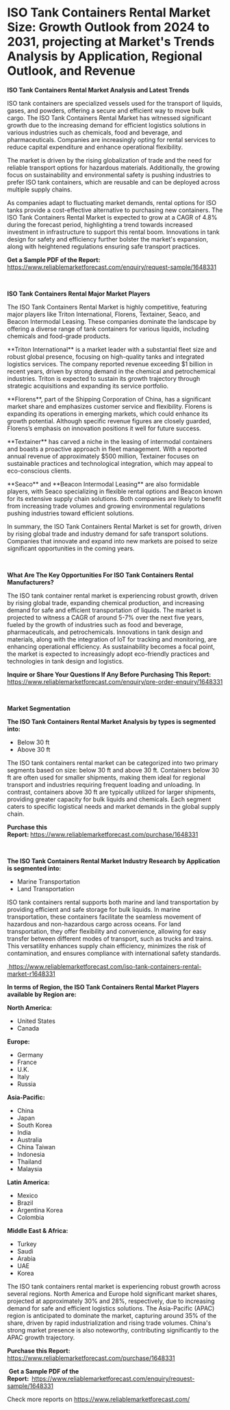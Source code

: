 <p><h1>ISO Tank Containers Rental Market Size: Growth Outlook from 2024 to 2031, projecting at Market's Trends Analysis by Application, Regional Outlook, and Revenue</h1></p><p><strong>ISO Tank Containers Rental Market Analysis and Latest Trends</strong></p>
<p><p>ISO tank containers are specialized vessels used for the transport of liquids, gases, and powders, offering a secure and efficient way to move bulk cargo. The ISO Tank Containers Rental Market has witnessed significant growth due to the increasing demand for efficient logistics solutions in various industries such as chemicals, food and beverage, and pharmaceuticals. Companies are increasingly opting for rental services to reduce capital expenditure and enhance operational flexibility.</p><p>The market is driven by the rising globalization of trade and the need for reliable transport options for hazardous materials. Additionally, the growing focus on sustainability and environmental safety is pushing industries to prefer ISO tank containers, which are reusable and can be deployed across multiple supply chains.</p><p>As companies adapt to fluctuating market demands, rental options for ISO tanks provide a cost-effective alternative to purchasing new containers. The ISO Tank Containers Rental Market is expected to grow at a CAGR of 4.8% during the forecast period, highlighting a trend towards increased investment in infrastructure to support this rental boom. Innovations in tank design for safety and efficiency further bolster the market's expansion, along with heightened regulations ensuring safe transport practices.</p></p>
<p><strong>Get a Sample PDF of the Report:&nbsp;</strong> <a href="https://www.reliablemarketforecast.com/enquiry/request-sample/1648331?utm_campaign=1875&utm_medium=2&utm_source=Github&utm_content=ia&utm_term=29122024&utm_id=iso-tank-containers-rental">https://www.reliablemarketforecast.com/enquiry/request-sample/1648331</a></p>
<p>&nbsp;</p>
<p><strong>ISO Tank Containers Rental Major Market Players</strong></p>
<p><p>The ISO Tank Containers Rental Market is highly competitive, featuring major players like Triton International, Florens, Textainer, Seaco, and Beacon Intermodal Leasing. These companies dominate the landscape by offering a diverse range of tank containers for various liquids, including chemicals and food-grade products.</p><p>**Triton International** is a market leader with a substantial fleet size and robust global presence, focusing on high-quality tanks and integrated logistics services. The company reported revenue exceeding $1 billion in recent years, driven by strong demand in the chemical and petrochemical industries. Triton is expected to sustain its growth trajectory through strategic acquisitions and expanding its service portfolio.</p><p>**Florens**, part of the Shipping Corporation of China, has a significant market share and emphasizes customer service and flexibility. Florens is expanding its operations in emerging markets, which could enhance its growth potential. Although specific revenue figures are closely guarded, Florens’s emphasis on innovation positions it well for future success.</p><p>**Textainer** has carved a niche in the leasing of intermodal containers and boasts a proactive approach in fleet management. With a reported annual revenue of approximately $500 million, Textainer focuses on sustainable practices and technological integration, which may appeal to eco-conscious clients.</p><p>**Seaco** and **Beacon Intermodal Leasing** are also formidable players, with Seaco specializing in flexible rental options and Beacon known for its extensive supply chain solutions. Both companies are likely to benefit from increasing trade volumes and growing environmental regulations pushing industries toward efficient solutions.</p><p>In summary, the ISO Tank Containers Rental Market is set for growth, driven by rising global trade and industry demand for safe transport solutions. Companies that innovate and expand into new markets are poised to seize significant opportunities in the coming years.</p></p>
<p>&nbsp;</p>
<p><strong>What Are The Key Opportunities For ISO Tank Containers Rental Manufacturers?</strong></p>
<p><p>The ISO tank container rental market is experiencing robust growth, driven by rising global trade, expanding chemical production, and increasing demand for safe and efficient transportation of liquids. The market is projected to witness a CAGR of around 5-7% over the next five years, fueled by the growth of industries such as food and beverage, pharmaceuticals, and petrochemicals. Innovations in tank design and materials, along with the integration of IoT for tracking and monitoring, are enhancing operational efficiency. As sustainability becomes a focal point, the market is expected to increasingly adopt eco-friendly practices and technologies in tank design and logistics.</p></p>
<p><strong>Inquire or Share Your Questions If Any Before Purchasing This Report:</strong> <a href="https://www.reliablemarketforecast.com/enquiry/pre-order-enquiry/1648331?utm_campaign=1875&utm_medium=2&utm_source=Github&utm_content=ia&utm_term=29122024&utm_id=iso-tank-containers-rental">https://www.reliablemarketforecast.com/enquiry/pre-order-enquiry/1648331</a></p>
<p>&nbsp;</p>
<p><strong>Market Segmentation</strong></p>
<p><strong>The ISO Tank Containers Rental Market Analysis by types is segmented into:</strong></p>
<p><ul><li>Below 30 ft</li><li>Above 30 ft</li></ul></p>
<p><p>The ISO tank containers rental market can be categorized into two primary segments based on size: below 30 ft and above 30 ft. Containers below 30 ft are often used for smaller shipments, making them ideal for regional transport and industries requiring frequent loading and unloading. In contrast, containers above 30 ft are typically utilized for larger shipments, providing greater capacity for bulk liquids and chemicals. Each segment caters to specific logistical needs and market demands in the global supply chain.</p></p>
<p><strong>Purchase this Report:&nbsp;</strong><a href="https://www.reliablemarketforecast.com/purchase/1648331?utm_campaign=1875&utm_medium=2&utm_source=Github&utm_content=ia&utm_term=29122024&utm_id=iso-tank-containers-rental">https://www.reliablemarketforecast.com/purchase/1648331</a></p>
<p>&nbsp;</p>
<p><strong>The ISO Tank Containers Rental Market Industry Research by Application is segmented into:</strong></p>
<p><ul><li>Marine Transportation</li><li>Land Transportation</li></ul></p>
<p><p>ISO tank containers rental supports both marine and land transportation by providing efficient and safe storage for bulk liquids. In marine transportation, these containers facilitate the seamless movement of hazardous and non-hazardous cargo across oceans. For land transportation, they offer flexibility and convenience, allowing for easy transfer between different modes of transport, such as trucks and trains. This versatility enhances supply chain efficiency, minimizes the risk of contamination, and ensures compliance with international safety standards.</p></p>
<p><a href="https://www.reliablemarketforecast.com/iso-tank-containers-rental-market-r1648331?utm_campaign=1875&utm_medium=2&utm_source=Github&utm_content=ia&utm_term=29122024&utm_id=iso-tank-containers-rental">&nbsp;https://www.reliablemarketforecast.com/iso-tank-containers-rental-market-r1648331</a></p>
<p><strong>In terms of Region, the ISO Tank Containers Rental Market Players available by Region are:</strong></p>
<p>
    <p> <strong> North America: </strong>
        <ul>
            <li>United States</li>
            <li>Canada</li>
        </ul>
        </p> 
    <p> <strong> Europe: </strong>
        <ul>
            <li>Germany</li>
            <li>France</li>
            <li>U.K.</li>
            <li>Italy</li>
            <li>Russia</li>
        </ul>
        </p> 
    <p> <strong> Asia-Pacific: </strong>
        <ul>
            <li>China</li>
            <li>Japan</li>
            <li>South Korea</li>
            <li>India</li>
            <li>Australia</li>
            <li>China Taiwan</li>
            <li>Indonesia</li>
            <li>Thailand</li>
            <li>Malaysia</li>
        </ul>
        </p> 
    <p> <strong> Latin America: </strong>
        <ul>
            <li>Mexico</li>
            <li>Brazil</li>
            <li>Argentina Korea</li>
            <li>Colombia</li>
        </ul>
        </p> 
    <p> <strong> Middle East & Africa: </strong>
        <ul>
            <li>Turkey</li>
            <li>Saudi</li>
            <li>Arabia</li>
            <li>UAE</li>
            <li>Korea</li>
        </ul>
    </p>
    </p>
<p><p>The ISO tank containers rental market is experiencing robust growth across several regions. North America and Europe hold significant market shares, projected at approximately 30% and 28%, respectively, due to increasing demand for safe and efficient logistics solutions. The Asia-Pacific (APAC) region is anticipated to dominate the market, capturing around 35% of the share, driven by rapid industrialization and rising trade volumes. China's strong market presence is also noteworthy, contributing significantly to the APAC growth trajectory.</p></p>
<p><strong>Purchase this Report: </strong><a href="https://www.reliablemarketforecast.com/purchase/1648331?utm_campaign=1875&utm_medium=2&utm_source=Github&utm_content=ia&utm_term=29122024&utm_id=iso-tank-containers-rental">https://www.reliablemarketforecast.com/purchase/1648331</a></p>
<p>&nbsp;<strong>Get a Sample PDF of the Report:&nbsp;&nbsp;</strong><a href="https://www.reliablemarketforecast.com/enquiry/request-sample/1648331?utm_campaign=1875&utm_medium=2&utm_source=Github&utm_content=ia&utm_term=29122024&utm_id=iso-tank-containers-rental">https://www.reliablemarketforecast.com/enquiry/request-sample/1648331</a></p>
<p><strong></strong></p>
<p>Check more reports on <a href="https://www.reliablemarketforecast.com/?utm_campaign=1875&utm_medium=2&utm_source=Github&utm_content=ia&utm_term=29122024&utm_id=iso-tank-containers-rental">https://www.reliablemarketforecast.com/</a></p>